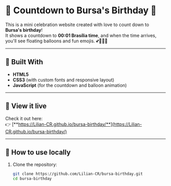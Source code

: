 # 🎉 Countdown to Bursa's Birthday 🎂

This is a mini celebration website created with love to count down to **Bursa's birthday**!  
It shows a countdown to **00:01 Brasília time**, and when the time arrives, you'll see floating balloons and fun emojis. 💕🥳🎉🎂

---

## 🌟 Built With

- **HTML5**
- **CSS3** (with custom fonts and responsive layout)
- **JavaScript** (for the countdown and balloon animation)

---

## 🚀 View it live

Check it out here:  
👉 [**https://Lilian-CR.github.io/bursa-birthday/**](https://Lilian-CR.github.io/bursa-birthday/)  

---

## 🧩 How to use locally

1. Clone the repository:
   ```bash
   git clone https://github.com/Lilian-CR/bursa-birthday.git
   cd bursa-birthday
